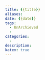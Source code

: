 ```yaml
---
title: {{title}}
aliases: 
date: {{date}}
tags:
  - UnArchieved
  - 
categories:
  - 
description:
katex: true
---
```



